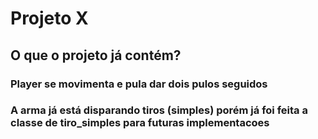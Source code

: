 # Projeto X
## O que o projeto já contém?
### Player se movimenta e pula dar dois pulos seguidos
### A arma já está disparando tiros (simples) porém já foi feita a classe de tiro_simples para futuras implementacoes